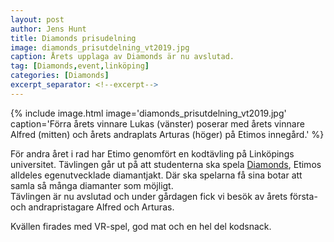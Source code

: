 ```yaml
---
layout: post
author: Jens Hunt
title: Diamonds prisudelning
image: diamonds_prisutdelning_vt2019.jpg
caption: Årets upplaga av Diamonds är nu avslutad.
tag: [Diamonds,event,linköping]
categories: [Diamonds]
excerpt_separator: <!--excerpt-->
---
```

{% include image.html image='diamonds_prisutdelning_vt2019.jpg' caption='Förra årets vinnare Lukas (vänster) poserar med årets vinnare Alfred (mitten) och årets andraplats Arturas (höger) på Etimos innegård.' %}

För andra året i rad har Etimo genomfört en kodtävling på Linköpings universitet. Tävlingen går ut på att studenterna ska spela [Diamonds](https://diamonds.etimo.se), Etimos alldeles egenutvecklade diamantjakt. Där ska spelarna få sina botar att samla så många diamanter som möjligt.    
Tävlingen är nu avslutad och under gårdagen fick vi besök av årets första- och andrapristagare Alfred och Arturas.    

Kvällen firades med VR-spel, god mat och en hel del kodsnack.
